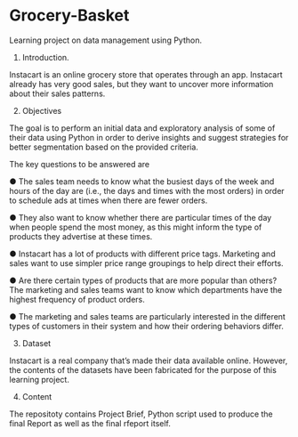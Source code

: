 # Grocery-Basket
Learning project on data management using Python.

1. Introduction.

Instacart is an online grocery store that operates through an app. Instacart already has very good sales, but they
want to uncover more information about their sales patterns. 

2. Objectives

The goal is to perform an initial data and exploratory analysis of some of their data using Python in order to derive insights and suggest 
strategies for better segmentation based on the provided criteria.

The key questions to be answered are 

● The sales team needs to know what the busiest days of the week and hours of the
day are (i.e., the days and times with the most orders) in order to schedule ads at
times when there are fewer orders.

● They also want to know whether there are particular times of the day when people
spend the most money, as this might inform the type of products they advertise at
these times.

● Instacart has a lot of products with different price tags. Marketing and sales want to
use simpler price range groupings to help direct their efforts.

● Are there certain types of products that are more popular than others? The marketing
and sales teams want to know which departments have the highest frequency of
product orders.

● The marketing and sales teams are particularly interested in the different types of
customers in their system and how their ordering behaviors differ.

3. Dataset

Instacart is a real company that’s made their data available online. However, the contents of the datasets have been fabricated for the purpose of this learning project.

4. Content

The repositoty contains Project Brief, Python script used to produce the final Report as well as the final rfeport itself. 


